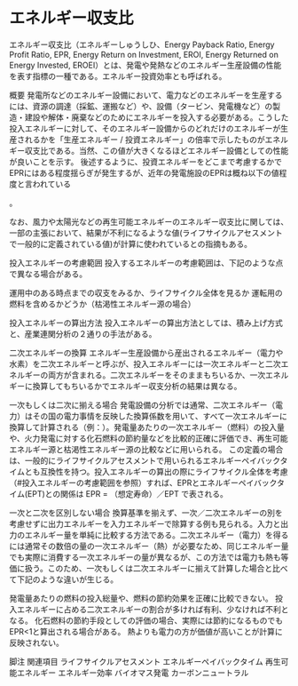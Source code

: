 # エネルギー収支比

エネルギー収支比（エネルギーしゅうしひ、Energy Payback Ratio, Energy Profit Ratio, EPR, Energy Return on Investment, EROI, Energy Returned on Energy Invested, EROEI）とは、発電や発熱などのエネルギー生産設備の性能を表す指標の一種である。エネルギー投資効率とも呼ばれる。

概要
発電所などのエネルギー設備において、電力などのエネルギーを生産するには、資源の調達（採鉱、運搬など）や、設備（タービン、発電機など）の製造・建設や解体・廃棄などのためにエネルギーを投入する必要がある。こうした投入エネルギーに対して、そのエネルギー設備からのどれだけのエネルギーが生産されるかを「生産エネルギー / 投資エネルギー」の倍率で示したものがエネルギー収支比である。当然、この値が大きくなるほどエネルギー設備としての性能が良いことを示す。
後述するように、投資エネルギーをどこまで考慮するかでEPRにはある程度揺らぎが発生するが、近年の発電施設のEPRは概ね以下の値程度と言われている

。

なお、風力や太陽光などの再生可能エネルギーのエネルギー収支比に関しては、一部の主張において、結果が不利になるような値(ライフサイクルアセスメントで一般的に定義されている値)が計算に使われているとの指摘もある。

投入エネルギーの考慮範囲
投入するエネルギーの考慮範囲は、下記のような点で異なる場合がある。

運用中のある時点までの収支をみるか、ライフサイクル全体を見るか
運転用の燃料を含めるかどうか（枯渇性エネルギー源の場合）

投入エネルギーの算出方法
投入エネルギーの算出方法としては、積み上げ方式と、産業連関分析の２通りの手法がある。

二次エネルギーの換算
エネルギー生産設備から産出されるエネルギー（電力や水素）を二次エネルギーと呼ぶが、投入エネルギーには一次エネルギーと二次エネルギーの両方が含まれる。二次エネルギーをそのままもちいるか、一次エネルギーに換算してもちいるかでエネルギー収支分析の結果は異なる。

一次もしくは二次に揃える場合
発電設備の分析では通常、二次エネルギー（電力）はその国の電力事情を反映した換算係数を用いて、すべて一次エネルギーに換算して計算される（例：）。発電量あたりの一次エネルギー（燃料）の投入量や、火力発電に対する化石燃料の節約量などを比較的正確に評価でき、再生可能エネルギー源と枯渇性エネルギー源の比較などに用いられる。
この定義の場合は、一般的にライフサイクルアセスメントで用いられるエネルギーペイバックタイムとも互換性を持つ。投入エネルギーの算出の際にライフサイクル全体を考慮（#投入エネルギーの考慮範囲を参照）すれば、EPRとエネルギーペイバックタイム(EPT)との関係は EPR = （想定寿命）／EPT で表される。

一次と二次を区別しない場合
換算基準を揃えず、一次／二次エネルギーの別を考慮せずに出力エネルギーを入力エネルギーで除算する例も見られる。入力と出力のエネルギー量を単純に比較する方法である。二次エネルギー（電力）を得るには通常その数倍の量の一次エネルギー（熱）が必要なため、同じエネルギー量でも実際に消費する一次エネルギーの量が異なるが、この方法では電力も熱も等価に扱う。このため、一次もしくは二次エネルギーに揃えて計算した場合と比べて下記のような違いが生じる。

発電量あたりの燃料の投入総量や、燃料の節約効果を正確に比較できない。
投入エネルギーに占める二次エネルギーの割合が多ければ有利、少なければ不利となる。
化石燃料の節約手段としての評価の場合、実際には節約になるものでもEPR<1と算出される場合がある。
熱よりも電力の方が価値が高いことが計算に反映されない。

脚注
関連項目
ライフサイクルアセスメント
エネルギーペイバックタイム
再生可能エネルギー
エネルギー効率
バイオマス発電
カーボンニュートラル